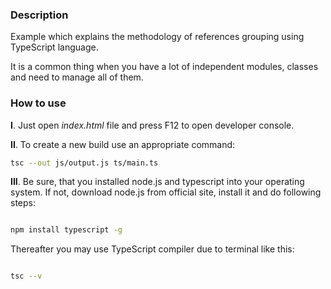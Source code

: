 ### Description

Example which explains the methodology of references grouping using TypeScript language.

It is a common thing when you have a lot of independent modules, classes and need to manage all of them.

### How to use

**I**. Just open *index.html* file and press F12 to open developer console.

**II**. To create a new build use an appropriate command:

```bash
tsc --out js/output.js ts/main.ts
```

**III**. Be sure, that you installed node.js and typescript into your operating system. If not, download node.js from official site, install it and do following steps:

```bash

npm install typescript -g

```

Thereafter you may use TypeScript compiler due to terminal like this:

```bash

tsc --v

```